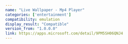 ```yaml
---
name: "Live Wallpaper - Mp4 Player"
categories: ['entertainment']
compatibility: emulation
display_result: "Compatible"
version_from: "1.0.0.0"
link: https://apps.microsoft.com/detail/9PM5SH06QNJ4
---
```

